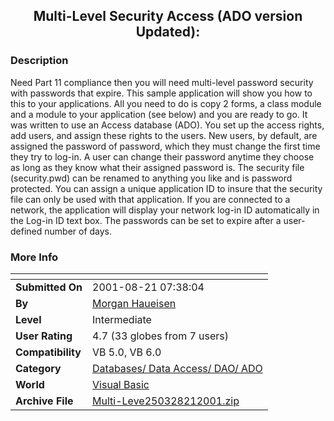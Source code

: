 ﻿<div align="center">

## Multi\-Level Security Access \(ADO version Updated\):


</div>

### Description

Need Part 11 compliance then you will need multi-level password security with passwords that expire. This sample application will show you how to this to your applications. All you need to do is copy 2 forms, a class module and a module to your application (see below) and you are ready to go. It was written to use an Access database (ADO). You set up the access rights, add users, and assign these rights to the users. New users, by default, are assigned the password of password, which they must change the first time they try to log-in. A user can change their password anytime they choose as long as they know what their assigned password is. The security file (security.pwd) can be renamed to anything you like and is password protected. You can assign a unique application ID to insure that the security file can only be used with that application. If you are connected to a network, the application will display your network log-in ID automatically in the Log-in ID text box. The passwords can be set to expire after a user-defined number of days.
 
### More Info
 


<span>             |<span>
---                |---
**Submitted On**   |2001-08-21 07:38:04
**By**             |[Morgan Haueisen](https://github.com/Planet-Source-Code/PSCIndex/blob/master/ByAuthor/morgan-haueisen.md)
**Level**          |Intermediate
**User Rating**    |4.7 (33 globes from 7 users)
**Compatibility**  |VB 5\.0, VB 6\.0
**Category**       |[Databases/ Data Access/ DAO/ ADO](https://github.com/Planet-Source-Code/PSCIndex/blob/master/ByCategory/databases-data-access-dao-ado__1-6.md)
**World**          |[Visual Basic](https://github.com/Planet-Source-Code/PSCIndex/blob/master/ByWorld/visual-basic.md)
**Archive File**   |[Multi\-Leve250328212001\.zip](https://github.com/Planet-Source-Code/morgan-haueisen-multi-level-security-access-ado-version-updated__1-26405/archive/master.zip)








